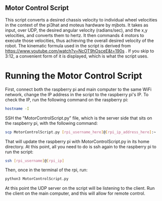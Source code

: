## Motor Control Script

This script converts a desired chassis velocity to individual wheel velocities in the context of the pi3hat and moteus hardware by mjbots. It takes as input, over UDP, the desired angular velocity (radians/sec), and the x,y velocities, and converts them to hertz. It then commands 4 motors to execute those velocities, thus achieving the overall desired velocity of the robot. The kinematic formula used in the script is derived from https://www.youtube.com/watch?v=NcOT9hOsceE&t=190s . If you skip to 3:12, a convenient form of it is displayed, which is what the script uses. 

# Running the Motor Control Script

First, connect both the raspberry pi and main computer to the same WiFi network, change the IP address in the script to the raspberry pi's IP. To check the IP, run the following command on the raspberry pi:

```bash
hostname -I
```

SSH the "MotorControlScript.py" file, which is the server side that sits on the raspberry pi, with the following command:

```bash
scp MotorControlScript.py [rpi_username_here]@[rpi_ip_address_here]:~
```
That will update the raspberry pi with MotorControlScript.py in its home directory. At this point, all you need to do is ssh again to the raspberry pi to run the script:

```bash
ssh [rpi_username]@[rpi_ip]
```
Then, once in the terminal of the rpi, run:

```bash
python3 MotorControlScript.py
```
At this point the UDP server on the script will be listening to the client. Run the client on the main computer, and this will allow for remote control.
